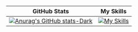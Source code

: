 

GitHub Stats             |  My Skills
:-------------------------:|:-------------------------:
 [![Anurag's GitHub stats-Dark](https://github-readme-stats.vercel.app/api?username=NusrathCassim&show_icons=true&theme=dark#gh-dark-mode-only)](https://github.com/anuraghazra/github-readme-stats#gh-dark-mode-only) |   [![My Skills](https://skillicons.dev/icons?i=cpp,java,py,html,js,dotnet,ts,css&perline=5)](https://skillicons.dev)  

 
 

 


